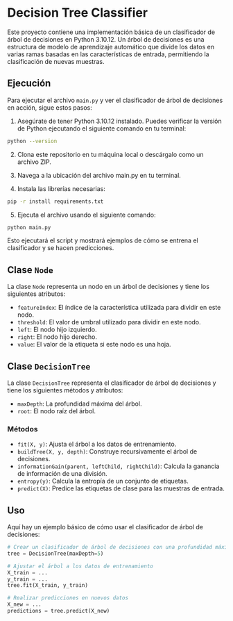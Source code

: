 # Decision Tree Classifier

Este proyecto contiene una implementación básica de un clasificador de árbol de decisiones en Python 3.10.12. Un árbol de decisiones es una estructura de modelo de aprendizaje automático que divide los datos en varias ramas basadas en las características de entrada, permitiendo la clasificación de nuevas muestras.

## Ejecución

Para ejecutar el archivo `main.py` y ver el clasificador de árbol de decisiones en acción, sigue estos pasos:

1. Asegúrate de tener Python 3.10.12 instalado. Puedes verificar la versión de Python ejecutando el siguiente comando en tu terminal:

```bash
python --version
```

2. Clona este repositorio en tu máquina local o descárgalo como un archivo ZIP.

3. Navega a la ubicación del archivo main.py en tu terminal.

4. Instala las librerías necesarias:
```bash
pip -r install requirements.txt 
```

5. Ejecuta el archivo usando el siguiente comando:

```bash
python main.py
```

Esto ejecutará el script y mostrará ejemplos de cómo se entrena el clasificador y se hacen predicciones.

## Clase `Node`

La clase `Node` representa un nodo en un árbol de decisiones y tiene los siguientes atributos:

- `featureIndex`: El índice de la característica utilizada para dividir en este nodo.
- `threshold`: El valor de umbral utilizado para dividir en este nodo.
- `left`: El nodo hijo izquierdo.
- `right`: El nodo hijo derecho.
- `value`: El valor de la etiqueta si este nodo es una hoja.

## Clase `DecisionTree`

La clase `DecisionTree` representa el clasificador de árbol de decisiones y tiene los siguientes métodos y atributos:

- `maxDepth`: La profundidad máxima del árbol.
- `root`: El nodo raíz del árbol.

### Métodos

- `fit(X, y)`: Ajusta el árbol a los datos de entrenamiento.
- `buildTree(X, y, depth)`: Construye recursivamente el árbol de decisiones.
- `informationGain(parent, leftChild, rightChild)`: Calcula la ganancia de información de una división.
- `entropy(y)`: Calcula la entropía de un conjunto de etiquetas.
- `predict(X)`: Predice las etiquetas de clase para las muestras de entrada.

## Uso

Aquí hay un ejemplo básico de cómo usar el clasificador de árbol de decisiones:

```python
# Crear un clasificador de árbol de decisiones con una profundidad máxima de 5
tree = DecisionTree(maxDepth=5)

# Ajustar el árbol a los datos de entrenamiento
X_train = ...
y_train = ...
tree.fit(X_train, y_train)

# Realizar predicciones en nuevos datos
X_new = ...
predictions = tree.predict(X_new)
